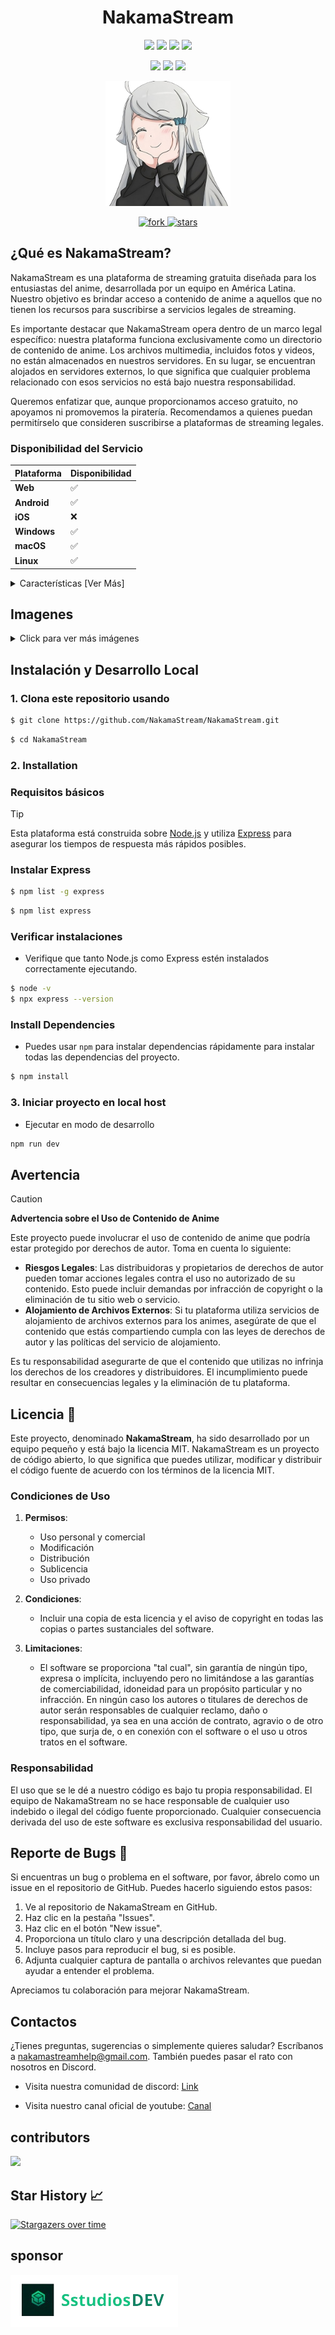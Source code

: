 <h1 align="center">
NakamaStream
</h1>

<p align="center">
  <a href="#"><img src="https://img.shields.io/badge/JavaScript-F7DF1E.svg?style=for-the-badge&logo=JavaScript&logoColor=black"/></a>
  <a href="#"><img src="https://img.shields.io/badge/EJS-B4CA65.svg?style=for-the-badge&logo=EJS&logoColor=black"/></a>
  <a href="#"><img src="https://img.shields.io/badge/CSS3-1572B6.svg?style=for-the-badge&logo=CSS3&logoColor=white"/></a>
  <a href="#"><img src="https://img.shields.io/badge/Tailwind%20CSS-06B6D4.svg?style=for-the-badge&logo=Tailwind-CSS&logoColor=white"/></a>
</p>

<p align="center">
  <a href="#"><img src="https://img.shields.io/badge/Node.js-339933.svg?style=for-the-badge&logo=node.js&logoColor=white"/></a>
  <a href="#"><img src="https://img.shields.io/badge/Express-000000.svg?style=for-the-badge&logo=Express&logoColor=white"/></a>
  <a href="#"><img src="https://img.shields.io/badge/MySQL-4479A1.svg?style=for-the-badge&logo=MySQL&logoColor=white"/></a>
</p>

<p align="center">
  <a href="nakamastream.domcloud.dev" target="_blank">
    <img src="https://github.com/NakamaStream/Resources/blob/main/NakamStream-logo-HD-removebg.png?raw=true" alt="Logo" width="200"/>
  </a>
</p>

<p align="center">
  <a href="https://github.com/NakamaStream/NakamaStream/fork">
    <img src="https://img.shields.io/github/forks/NakamaStream/NakamaStream?style=social" alt="fork"/>
  </a>
  <a href="https://github.com/NakamaStream/NakamaStream">
    <img src="https://img.shields.io/github/stars/NakamaStream/NakamaStream?style=social" alt="stars"/>
  </a>
</p>

## ¿Qué es NakamaStream?

NakamaStream es una plataforma de streaming gratuita diseñada para los entusiastas del anime, desarrollada por un equipo en América Latina. Nuestro objetivo es brindar acceso a contenido de anime a aquellos que no tienen los recursos para suscribirse a servicios legales de streaming.

Es importante destacar que NakamaStream opera dentro de un marco legal específico: nuestra plataforma funciona exclusivamente como un directorio de contenido de anime. Los archivos multimedia, incluidos fotos y videos, no están almacenados en nuestros servidores. En su lugar, se encuentran alojados en servidores externos, lo que significa que cualquier problema relacionado con esos servicios no está bajo nuestra responsabilidad.

Queremos enfatizar que, aunque proporcionamos acceso gratuito, no apoyamos ni promovemos la piratería. Recomendamos a quienes puedan permitírselo que consideren suscribirse a plataformas de streaming legales.

### Disponibilidad del Servicio

| Plataforma       | Disponibilidad |
|------------------|----------------|
| **Web**          | ✅             |
| **Android**      | ✅             |
| **iOS**          | ❌             |
| **Windows**      | ✅             |
| **macOS**        | ✅             |
| **Linux**        | ✅             |

<details>
<summary>Características [Ver Más]</summary>

### Generales

- **Animes Subtitulados al Español**: Disfruta de una amplia selección de animes con subtítulos en español.
- **Sistemas de Creación de Cuentas y Iniciar Sesión**: Crea una cuenta y accede a tu perfil fácilmente.
- **Sistema de Niveles y Roles**: Gestiona diferentes niveles y roles dentro de la plataforma.
- **Sistema de Perfiles Personalizados**: Personaliza tu perfil con información y preferencias.
- **Interfaz Amigable**: Navega por la plataforma con una interfaz intuitiva y fácil de usar.
- **Página Rápida**: Disfruta de una navegación ágil y eficiente.
- **Soporte para Dispositivos Android**: Accede a la plataforma desde tu dispositivo Android.
- **Sistema de Reportar Problemas**: Informa sobre problemas con animes o episodios.

### Funcionalidades

- **Sistema de Chat Integrado**: Interactúa con otros usuarios en tiempo real mediante un chat integrado.
- **Sistema de Guardar Animes**: Guarda tus animes favoritos para verlos más tarde.
- **Sistema de Añadir Animes a Favoritos**: Marca tus animes preferidos y accede a ellos rápidamente.
- **Sistema de Calificar Anime**: Evalúa los animes que ves y comparte tus opiniones.

### Administración

- **Panel de Administración**: Administra la plataforma y gestiona usuarios, contenidos, y más.
- **Sistema de Subir Nuevos Animes**: Añade nuevos animes a la plataforma fácilmente.
- **Sistema de Subir Nuevos Capítulos**: Agrega nuevos capítulos a los animes existentes.
- **Sistema de Ban**: Gestiona y aplica bans a usuarios que no cumplan con las normas de la comunidad.

</details>

## Imagenes

<details>
  <summary>Click para ver más imágenes</summary>
  
<div style="text-align: left;">
  <img src="https://github.com/user-attachments/assets/35460199-488c-457c-8bbf-f16b5c1ae63d" alt="Inicio" style="max-width: 70%;" >
</div>

<div style="text-align: left;">
  <img src="https://github.com/user-attachments/assets/64703005-17a6-4c15-9354-d7f55a25bebe" alt="Inicio2" style="max-width: 70%;" >
</div>

</details>

## Instalación y Desarrollo Local

### 1. Clona este repositorio usando

```bash
$ git clone https://github.com/NakamaStream/NakamaStream.git
```

```bash
$ cd NakamaStream
```

### 2. Installation

### Requisitos básicos

> [!TIP]
> Esta plataforma está construida sobre [Node.js](https://nodejs.org/) y utiliza [Express](https://expressjs.com/) para asegurar los tiempos de respuesta más rápidos posibles.

### Instalar Express

```bash
$ npm list -g express
```

```bash
$ npm list express
```

### Verificar instalaciones

- Verifique que tanto Node.js como Express estén instalados correctamente ejecutando.

```bash
$ node -v
$ npx express --version
```

### Install Dependencies

-  Puedes usar `npm` para instalar dependencias rápidamente para instalar todas las dependencias del proyecto.

```bash
$ npm install
```

### 3. Iniciar proyecto en local host

- Ejecutar en modo de desarrollo

```bash
npm run dev
```

## Avertencia

> [!CAUTION]
> **Advertencia sobre el Uso de Contenido de Anime**
> 
> Este proyecto puede involucrar el uso de contenido de anime que podría estar protegido por derechos de autor. Toma en cuenta lo siguiente:
> 
> - **Riesgos Legales**: Las distribuidoras y propietarios de derechos de autor pueden tomar acciones legales contra el uso no autorizado de su contenido. Esto puede incluir demandas por infracción de copyright o la eliminación de tu sitio web o servicio.
> - **Alojamiento de Archivos Externos**: Si tu plataforma utiliza servicios de alojamiento de archivos externos para los animes, asegúrate de que el contenido que estás compartiendo cumpla con las leyes de derechos de autor y las políticas del servicio de alojamiento.
> 
> Es tu responsabilidad asegurarte de que el contenido que utilizas no infrinja los derechos de los creadores y distribuidores. El incumplimiento puede resultar en consecuencias legales y la eliminación de tu plataforma.

## Licencia 📝

Este proyecto, denominado **NakamaStream**, ha sido desarrollado por un equipo pequeño y está bajo la licencia MIT. NakamaStream es un proyecto de código abierto, lo que significa que puedes utilizar, modificar y distribuir el código fuente de acuerdo con los términos de la licencia MIT.

### Condiciones de Uso

1. **Permisos**:
   - Uso personal y comercial
   - Modificación
   - Distribución
   - Sublicencia
   - Uso privado

2. **Condiciones**:
   - Incluir una copia de esta licencia y el aviso de copyright en todas las copias o partes sustanciales del software.

3. **Limitaciones**:
   - El software se proporciona "tal cual", sin garantía de ningún tipo, expresa o implícita, incluyendo pero no limitándose a las garantías de comerciabilidad, idoneidad para un propósito particular y no infracción. En ningún caso los autores o titulares de derechos de autor serán responsables de cualquier reclamo, daño o responsabilidad, ya sea en una acción de contrato, agravio o de otro tipo, que surja de, o en conexión con el software o el uso u otros tratos en el software.

### Responsabilidad

El uso que se le dé a nuestro código es bajo tu propia responsabilidad. El equipo de NakamaStream no se hace responsable de cualquier uso indebido o ilegal del código fuente proporcionado. Cualquier consecuencia derivada del uso de este software es exclusiva responsabilidad del usuario.

## Reporte de Bugs 🐞

Si encuentras un bug o problema en el software, por favor, ábrelo como un issue en el repositorio de GitHub. Puedes hacerlo siguiendo estos pasos:

1. Ve al repositorio de NakamaStream en GitHub.
2. Haz clic en la pestaña "Issues".
3. Haz clic en el botón "New issue".
4. Proporciona un título claro y una descripción detallada del bug.
5. Incluye pasos para reproducir el bug, si es posible.
6. Adjunta cualquier captura de pantalla o archivos relevantes que puedan ayudar a entender el problema.

Apreciamos tu colaboración para mejorar NakamaStream.

## Contactos

¿Tienes preguntas, sugerencias o simplemente quieres saludar? Escríbanos a <nakamastreamhelp@gmail.com>. También puedes pasar el rato con nosotros en Discord.

- Visita nuestra comunidad de discord: [Link](https://discord.gg/Rdz4yQneMK)

- Visita nuestro canal oficial de youtube: [Canal](https://www.youtube.com/channel/UCO6bVuBAwur3V13v1D2Uj6A)

## contributors

<img src="https://contrib.rocks/image?repo=NakamaStream/NakamaStream">

## Star History 📈

[![Stargazers over time](https://starchart.cc/NakamaStream/NakamaStream.svg?variant=adaptive)](https://starchart.cc/NakamaStream/NakamaStream)

## sponsor

![image](https://github.com/NakamaStream/Resources/blob/main/Sstudiosdev-removebg%20(1).png?raw=true)
